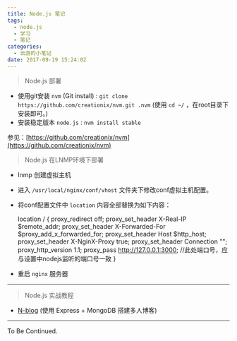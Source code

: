 ```yaml
---
title: Node.js 笔记
tags:
  - node.js
  - 学习
  - 笔记
categories:
  - 云游的小笔记
date: 2017-09-19 15:24:02
---
```


<!-- more -->

> Node.js 部署

*   使用git安装 `nvm` (Git install) : `git clone https://github.com/creationix/nvm.git .nvm` (使用 `cd ~/` ，在root目录下安装即可。)
*   安装稳定版本 `node.js` : `nvm install stable`

参见：[https://github.com/creationix/nvm](https://github.com/creationix/nvm)

> Node.js 在LNMP环境下部署

*   lnmp 创建虚拟主机
*   进入 `/usr/local/nginx/conf/vhost` 文件夹下修改conf虚拟主机配置。
*   将conf配置文件中 `location` 内容全部替换为如下内容：

    location / {
                    proxy_redirect off;
                    proxy_set_header   X-Real-IP            $remote_addr;
                    proxy_set_header   X-Forwarded-For  $proxy_add_x_forwarded_for;
                    proxy_set_header   Host                   $http_host;
                    proxy_set_header   X-NginX-Proxy    true;
                    proxy_set_header   Connection "";
                    proxy_http_version 1.1;
                    proxy_pass        http://127.0.0.1:3000;
                    //此处端口号，应与设置中nodejs监听的端口号一致
            }

*   重启 `nginx` 服务器

* * *
> Node.js 实战教程

*   [N-blog](https://github.com/nswbmw/N-blog) (使用 Express + MongoDB 搭建多人博客)

* * *

To Be Continued.